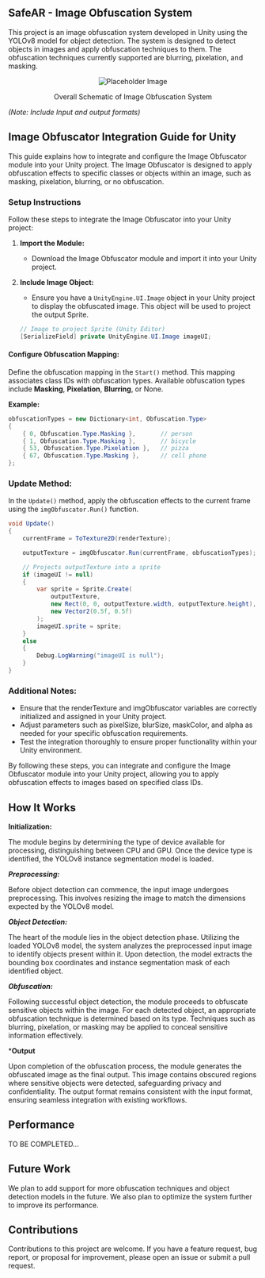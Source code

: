 ## SafeAR - Image Obfuscation System

This project is an image obfuscation system developed in Unity using the YOLOv8 
model for object detection. The system is designed to detect objects in images 
and apply obfuscation techniques to them. The obfuscation techniques currently 
supported are blurring, pixelation, and masking.

<p align="center">
  <img src="https://via.placeholder.com/350" alt="Placeholder Image">
</p>
<p align="center">Overall Schematic of Image Obfuscation System</p>

*(Note: Include Input and output formats)*

## Image Obfuscator Integration Guide for Unity

This guide explains how to integrate and configure the Image Obfuscator module into your Unity project. The Image Obfuscator is designed to apply obfuscation effects to specific classes or objects within an image, such as masking, pixelation, blurring, or no obfuscation.

### Setup Instructions

Follow these steps to integrate the Image Obfuscator into your Unity project:

1. **Import the Module:**
   - Download the Image Obfuscator module and import it into your Unity project.

2. **Include Image Object:**
   - Ensure you have a `UnityEngine.UI.Image` object in your Unity project to 
   display the obfuscated image. This object will be used to project the output 
   Sprite.

   ```csharp
   // Image to project Sprite (Unity Editor)
   [SerializeField] private UnityEngine.UI.Image imageUI; 
    ```

#### Configure Obfuscation Mapping:

Define the obfuscation mapping in the `Start()` method. This mapping associates 
class IDs with obfuscation types. 
Available obfuscation types include **Masking**, **Pixelation**, **Blurring**, or None.

**Example:**  
```csharp
obfuscationTypes = new Dictionary<int, Obfuscation.Type>
{
    { 0, Obfuscation.Type.Masking },       // person
    { 1, Obfuscation.Type.Masking },       // bicycle
    { 53, Obfuscation.Type.Pixelation },   // pizza
    { 67, Obfuscation.Type.Masking },      // cell phone
};
```

### Update Method:

In the <code class="language-csharp">Update()</code> method, apply the obfuscation effects to the current frame using the <code class="language-csharp">imgObfuscator.Run()</code> function.

```csharp
void Update()
{
    currentFrame = ToTexture2D(renderTexture);

    outputTexture = imgObfuscator.Run(currentFrame, obfuscationTypes);

    // Projects outputTexture into a sprite
    if (imageUI != null)
    {
        var sprite = Sprite.Create(
            outputTexture,
            new Rect(0, 0, outputTexture.width, outputTexture.height),
            new Vector2(0.5f, 0.5f)
        );
        imageUI.sprite = sprite;
    }
    else
    {
        Debug.LogWarning("imageUI is null");
    }
}
```

### Additional Notes:

- Ensure that the renderTexture and imgObfuscator variables are correctly initialized and assigned in your Unity project.  
- Adjust parameters such as pixelSize, blurSize, maskColor, and alpha as needed for your specific obfuscation requirements.  
- Test the integration thoroughly to ensure proper functionality within your Unity environment.  

By following these steps, you can  integrate and configure the Image Obfuscator module into your Unity project, allowing you to apply obfuscation effects to images based on specified class IDs.

## How It Works

**Initialization:**

The module begins by determining the type of device available for processing, distinguishing between CPU and GPU. Once the device type is identified, the YOLOv8 instance segmentation model is loaded.

***Preprocessing:***

Before object detection can commence, the input image undergoes preprocessing. This involves resizing the image to match the dimensions expected by the YOLOv8 model. 

***Object Detection:***

The heart of the module lies in the object detection phase. Utilizing the loaded YOLOv8 model, the system analyzes the preprocessed input image to identify objects present within it. Upon detection, the model extracts the bounding box coordinates and instance segmentation mask of each identified object.

***Obfuscation:***

Following successful object detection, the module proceeds to obfuscate sensitive objects within the image. For each detected object, an appropriate obfuscation technique is determined based on its type. Techniques such as blurring, pixelation, or masking may be applied to conceal sensitive information effectively.

***Output**

Upon completion of the obfuscation process, the module generates the obfuscated image as the final output. This image contains obscured regions where sensitive objects were detected, safeguarding privacy and confidentiality. The output format remains consistent with the input format, ensuring seamless integration with existing workflows.


## Performance

TO BE COMPLETED...


## Future Work

We plan to add support for more obfuscation techniques and object detection 
models in the future. We also plan to optimize the system further to improve 
its performance.

## Contributions

Contributions to this project are welcome. If you have a feature request, bug 
report, or proposal for improvement, please open an issue or submit a pull request.
